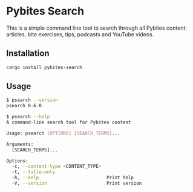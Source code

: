 # Pybites Search

This is a simple command line tool to search through all Pybites content: articles, bite exercises, tips, podcasts and YouTube videos.

## Installation

```bash
cargo install pybites-search
```

## Usage

```bash
$ psearch --version
psearch 0.6.0

$ psearch --help
A command-line search tool for Pybites content

Usage: psearch [OPTIONS] [SEARCH_TERMS]...

Arguments:
  [SEARCH_TERMS]...

Options:
  -c, --content-type <CONTENT_TYPE>
  -t, --title-only
  -h, --help                         Print help
  -V, --version                      Print version
```
